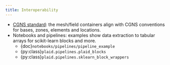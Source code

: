 ```yaml
---
title: Interoperability
---
```


- [CGNS standard](https://cgns.org/): the mesh/field containers align with CGNS conventions for bases, zones, elements and locations.
- Notebooks and pipelines: examples show data extraction to tabular arrays for scikit-learn blocks and more.
  - {doc}`notebooks/pipelines/pipeline_example`
  - {py:class}`plaid.pipelines.plaid_blocks`
  - {py:class}`plaid.pipelines.sklearn_block_wrappers`
